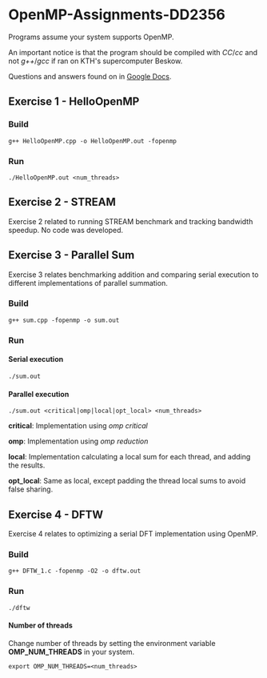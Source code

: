 # OpenMP-Assignments-DD2356

Programs assume your system supports OpenMP.

An important notice is that the program should be compiled with *CC*/*cc* and not *g++*/*gcc* if ran on KTH's supercomputer Beskow.

Questions and answers found on in [Google Docs](https://docs.google.com/document/d/1FMxgF0iNZ_2GWpm6JD9HD5PVGMx_ttCodM93w1tB8Ac/edit?usp=sharing).

## Exercise 1 - HelloOpenMP
### Build
```
g++ HelloOpenMP.cpp -o HelloOpenMP.out -fopenmp
```
### Run 
```
./HelloOpenMP.out <num_threads> 
```

## Exercise 2 - STREAM
Exercise 2 related to running STREAM benchmark and tracking bandwidth speedup. No code was developed.

## Exercise 3 - Parallel Sum
Exercise 3 relates benchmarking addition and comparing serial execution to different implementations of parallel summation.

### Build
```
g++ sum.cpp -fopenmp -o sum.out
```
### Run
#### Serial execution
```
./sum.out
```

#### Parallel execution
```
./sum.out <critical|omp|local|opt_local> <num_threads>
```

**critical**: Implementation using *omp critical*

**omp**: Implementation using *omp reduction*

**local**: Implementation calculating a local sum for each thread, and adding the results.

**opt\_local**: Same as local, except padding the thread local sums to avoid false sharing.

## Exercise 4 - DFTW
Exercise 4 relates to optimizing a serial DFT implementation using OpenMP. 

### Build
```
g++ DFTW_1.c -fopenmp -O2 -o dftw.out
```

### Run
```
./dftw
```

#### Number of threads
Change number of threads by setting the environment variable **OMP_NUM_THREADS** in your system.
```
export OMP_NUM_THREADS=<num_threads>
```
